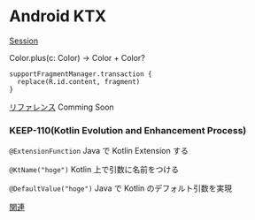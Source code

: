 # Android KTX  
[Session](https://www.youtube.com/watch?time_continue=36&v=st1XVfkDWqk)

Color.plus(c: Color) -> Color + Color?

```
supportFragmentManager.transaction {
  replace(R.id.content, fragment)
}
```
[リファレンス](https://developer.android.com/reference/kotlin/androidx/fragment/app/package-summary#extension-functions-summary)
Comming Soon

### KEEP-110(Kotlin Evolution and Enhancement Process)

`@ExtensionFunction`
Java で Kotlin Extension する

`@KtName("hoge")`
Kotlin 上で引数に名前をつける  

`@DefaultValue("hoge")`
Java で Kotlin のデフォルト引数を実現

[関連](https://github.com/Kotlin/KEEP/issues/110)



